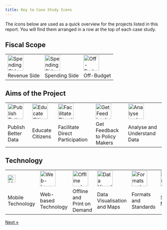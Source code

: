 ```yaml
---
title: Key to Case Study Icons
---
```


The icons below are used as a quick overview for the projects listed in this report. You will find them arranged in a row at the top of each case study.


## Fiscal Scope

<table cellpadding="3">
<tr>

<td><img alt="Spending Side" src="http://farm8.staticflickr.com/7088/7285692280_90b76e026b_t.jpg"
	width="50" height="50"/>
</td>
<td>
<img alt="Spending Side" src="http://farm8.staticflickr.com/7097/7285692328_347f4d560c_t.jpg" width="50" height="50"/>
</td>
<td>
<img alt="Off-Budget" src="http://farm9.staticflickr.com/8150/7285691984_5a3c52e5b2_t.jpg" width="50" height="50"/>
</td>

</tr>
<tr>
<td>Revenue Side</td>
<td>Spending Side</td>
<td>Off-Budget</td>
</tr>
</table>


## Aims of the Project

<table cellpadding="3">
<tr>

<td><img alt="Publish Better Data" src="http://farm8.staticflickr.com/7211/7285692458_bb8a771171_t.jpg" width="50" height="50"/>
</td>
<td>
<img alt="Educate Citizens" src="http://farm8.staticflickr.com/7226/7285691742_9934b69422_t.jpg" width="50" height="50"/>
</td>
<td>
<img alt="Facilitate Direct Participation" src="http://farm8.staticflickr.com/7083/7285691814_3985558f75_t.jpg" width="50" height="50"/>
</td>
<td>
<img alt="Get Feedback to Policy Makers" src="http://farm8.staticflickr.com/7078/7285691912_7b78aed3dc_t.jpg" width="50" height="50"/>
</td>
<td>
<img alt="Analyse and Understand Data" src="http://farm8.staticflickr.com/7234/7285691862_8867e2dfb7_t.jpg" width="50" height="50"/>
</td>



</tr>
<tr>
<td>Publish Better Data</td>
<td>Educate Citizens</td>
<td>Facilitate Direct Participation</td>
<td>Get Feedback to Policy Makers</td>
<td>Analyse and Understand Data</td>
</tr>
</table>


## Technology

<table cellpadding="3">
<tr>

<td><img alt="Mobile Technology" src="http://farm8.staticflickr.com/7104/7285692036_e162601e31_t.jpg" width="25" height="25"/>
</td>
<td>
<img alt="Web-based Technology" src="http://farm8.staticflickr.com/7225/7285691644_3bdc21a090_t.jpg" width="50" height="50"/>
</td>
<td>
<img alt="Offline and Print on Demand" src="http://farm8.staticflickr.com/7083/7285691814_3985558f75_t.jpg" width="50" height="50"/>
</td>
<td>
<img alt="Data Visualisation and Maps" src="http://farm8.staticflickr.com/7237/7285691690_9deb732ff0_t.jpg" width="50" height="50"/>
</td>
<td>
<img alt="Formats and Standards" src="http://farm8.staticflickr.com/7083/7285692382_03cbe2d4a3_t.jpg" width="50" height="50"/>
</td>
</td>
<td>
<img alt="Social Media" src="http://farm8.staticflickr.com/7237/7285692088_5466b1461e_t.jpg" width="50" height="50"/>
</td>
</td>
<td>
<img alt="Radio" src="http://farm8.staticflickr.com/7237/7285692216_756aa84a83_t.jpg" width="50" height="50"/>
</td>


</tr>
<tr>
<td>Mobile Technology</td>
<td>Web-based Technology</td>
<td>Offline and Print on Demand</td>
<td>Data Visualisation and Maps</td>
<td>Formats and Standards</td>
<td>Social Media</td>
<td>Radio</td>
</tr>
</table>

<div class="pull-right"><a class="btn btn-default btn-mini" href="../chapter2-intro">Next &raquo;</a></div>
